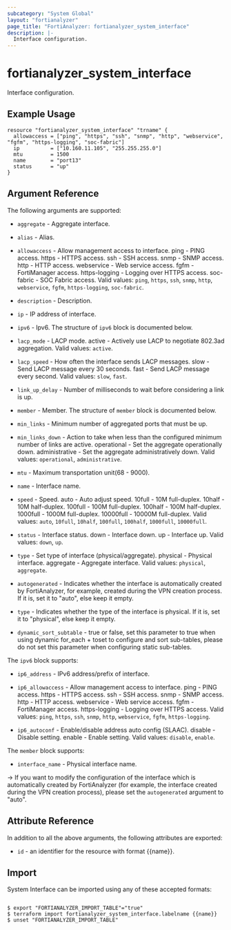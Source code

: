 ```yaml
---
subcategory: "System Global"
layout: "fortianalyzer"
page_title: "FortiAnalyzer: fortianalyzer_system_interface"
description: |-
  Interface configuration.
---
```


# fortianalyzer_system_interface
Interface configuration.

## Example Usage

```hcl
resource "fortianalyzer_system_interface" "trname" {
  allowaccess = ["ping", "https", "ssh", "snmp", "http", "webservice", "fgfm", "https-logging", "soc-fabric"]
  ip          = ["10.160.11.105", "255.255.255.0"]
  mtu         = 1500
  name        = "port13"
  status      = "up"
}
```

## Argument Reference


The following arguments are supported:


* `aggregate` - Aggregate interface.
* `alias` - Alias.
* `allowaccess` - Allow management access to interface. ping - PING access. https - HTTPS access. ssh - SSH access. snmp - SNMP access. http - HTTP access. webservice - Web service access. fgfm - FortiManager access. https-logging - Logging over HTTPS access. soc-fabric - SOC Fabric access. Valid values: `ping`, `https`, `ssh`, `snmp`, `http`, `webservice`, `fgfm`, `https-logging`, `soc-fabric`.

* `description` - Description.
* `ip` - IP address of interface.
* `ipv6` - Ipv6. The structure of `ipv6` block is documented below.
* `lacp_mode` - LACP mode. active - Actively use LACP to negotiate 802.3ad aggregation. Valid values: `active`.

* `lacp_speed` - How often the interface sends LACP messages. slow - Send LACP message every 30 seconds. fast - Send LACP message every second. Valid values: `slow`, `fast`.

* `link_up_delay` - Number of milliseconds to wait before considering a link is up.
* `member` - Member. The structure of `member` block is documented below.
* `min_links` - Minimum number of aggregated ports that must be up.
* `min_links_down` - Action to take when less than the configured minimum number of links are active. operational - Set the aggregate operationally down. administrative - Set the aggregate administratively down. Valid values: `operational`, `administrative`.

* `mtu` - Maximum transportation unit(68 - 9000).
* `name` - Interface name.
* `speed` - Speed. auto - Auto adjust speed. 10full - 10M full-duplex. 10half - 10M half-duplex. 100full - 100M full-duplex. 100half - 100M half-duplex. 1000full - 1000M full-duplex. 10000full - 10000M full-duplex. Valid values: `auto`, `10full`, `10half`, `100full`, `100half`, `1000full`, `10000full`.

* `status` - Interface status. down - Interface down. up - Interface up. Valid values: `down`, `up`.

* `type` - Set type of interface (physical/aggregate). physical - Physical interface. aggregate - Aggregate interface. Valid values: `physical`, `aggregate`.

* `autogenerated` - Indicates whether the interface is automatically created by FortiAnalyzer, for example, created during the VPN creation process. If it is, set it to "auto", else keep it empty.
* `type` - Indicates whether the type of the interface is physical. If it is, set it to "physical", else keep it empty.
* `dynamic_sort_subtable` - true or false, set this parameter to true when using dynamic for_each + toset to configure and sort sub-tables, please do not set this parameter when configuring static sub-tables.

The `ipv6` block supports:

* `ip6_address` - IPv6 address/prefix of interface.
* `ip6_allowaccess` - Allow management access to interface. ping - PING access. https - HTTPS access. ssh - SSH access. snmp - SNMP access. http - HTTP access. webservice - Web service access. fgfm - FortiManager access. https-logging - Logging over HTTPS access. Valid values: `ping`, `https`, `ssh`, `snmp`, `http`, `webservice`, `fgfm`, `https-logging`.

* `ip6_autoconf` - Enable/disable address auto config (SLAAC). disable - Disable setting. enable - Enable setting. Valid values: `disable`, `enable`.


The `member` block supports:

* `interface_name` - Physical interface name.

-> If you want to modify the configuration of the interface which is automatically created by FortiAnalyzer (for example, the interface created during the VPN creation process), please set the `autogenerated` argument to "auto".


## Attribute Reference

In addition to all the above arguments, the following attributes are exported:
* `id` - an identifier for the resource with format {{name}}.

## Import

System Interface can be imported using any of these accepted formats:
```

$ export "FORTIANALYZER_IMPORT_TABLE"="true"
$ terraform import fortianalyzer_system_interface.labelname {{name}}
$ unset "FORTIANALYZER_IMPORT_TABLE"
```


